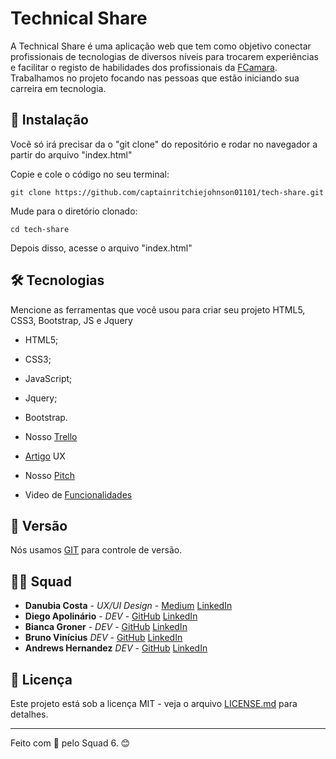 # Technical Share

A Technical Share é uma aplicação web que tem como objetivo conectar profissionais de tecnologias de diversos níveis para trocarem experiências e facilitar 
o registo de habilidades dos profissionais da [FCamara](https://digital.fcamara.com.br/programadeformacao). Trabalhamos no projeto focando nas pessoas que estão iniciando sua carreira em tecnologia. 

## 🚀 Instalação

Você só irá precisar da o "git clone" do repositório e rodar no navegador a partir do arquivo "index.html"

Copie e cole o código no seu terminal:

```
git clone https://github.com/captainritchiejohnson01101/tech-share.git
```
Mude para o diretório clonado:

```
cd tech-share
```
Depois disso, acesse o arquivo "index.html"

## 🛠️ Tecnologias

Mencione as ferramentas que você usou para criar seu projeto
HTML5, CSS3, Bootstrap, JS e Jquery
* HTML5;
* CSS3;
* JavaScript;
* Jquery;
* Bootstrap.

* Nosso [Trello](https://trello.com/invite/b/7bmdzTrZ/b31c624def6156afcf29f920af552965/technical-share)
* [Artigo](https://bit.ly/laranjamecanica_technicalshare_conectandoestudanteseiniciantesnacarreiradetecnologiaaprofissionaisexperientesparamentorias) UX
* Nosso [Pitch](https://youtu.be/3QwjKsI6O70)
* Video de [Funcionalidades]()

## 📌 Versão

Nós usamos [GIT](https://git-scm.com/) para controle de versão. 


## 👨‍💻 Squad

* **Danubia Costa** - *UX/UI Design* - [Medium](http://medium.com/@danubiascosta) [LinkedIn](http://linkedin.com/in/dan%C3%BAbia-costa-uxdesigner)
* **Diego Apolinário** - *DEV* - [GitHub](https://github.com/dieegoapolinario) [LinkedIn](https://github.com/biancagroner)
* **Bianca Groner** - *DEV* - [GitHub](https://github.com/biancagroner) [LinkedIn](https://www.linkedin.com/in/bianca-groner-745148224/)
* **Bruno Vinícius** *DEV* - [GitHub](https://github.com/captainritchiejohnson01101) [LinkedIn](https://www.linkedin.com/mwlite/in/brunovinicius01101)
* **Andrews Hernandez** *DEV* - [GitHub](https://github.com/AndrewsHernandez) [LinkedIn](https://www.linkedin.com/in/andrews-h-a54517184)


## 📄 Licença

Este projeto está sob a licença MIT - veja o arquivo [LICENSE.md](https://github.com/usuario/projeto/licenca) para detalhes.

---
Feito com 🧡 pelo Squad 6. 😊
